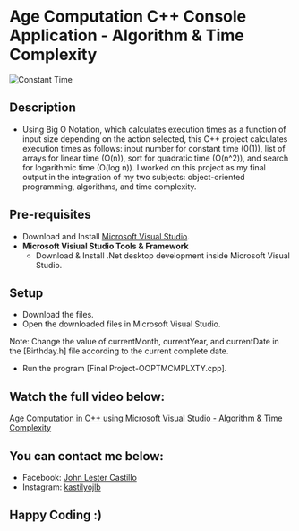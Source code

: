 # Age Computation C++ Console Application - Algorithm & Time Complexity
![Constant Time](https://github.com/kastilyojl/Time-Complexity/assets/168294227/43beba06-eb7e-489e-a3d3-064d4aa4586d)

## Description
- Using Big O Notation, which calculates execution times as a function of input size depending on the action selected, this C++ project calculates execution times as follows: input number for constant time (0(1)), list of arrays for linear time (O(n)), sort for quadratic time (O(n^2)), and search for logarithmic time (O(log n)). I worked on this project as my final output in the integration of my two subjects: object-oriented programming, algorithms, and time complexity.

## Pre-requisites
- Download and Install [Microsoft Visual Studio](https://visualstudio.microsoft.com/downloads/).
- 
  **Microsoft Visiual Studio Tools & Framework**
  - Download & Install .Net desktop development inside Microsoft Visual Studio.

## Setup 
- Download the files.
- Open the downloaded files in Microsoft Visual Studio.

Note: Change the value of currentMonth, currentYear, and currentDate in the [Birthday.h] file according to the current complete date.
- Run the program [Final Project-OOPTMCMPLXTY.cpp].

## Watch the full video below:
[Age Computation in C++ using Microsoft Visual Studio - Algorithm & Time Complexity](https://youtu.be/XJ-OfB6JiG4)

## You can contact me below:
- Facebook: [John Lester Castillo](https://www.facebook.com/johnlester.castillo.1?mibextid=YIjw0uDPbU8WYW2J)
- Instagram: [kastilyojlb](https://www.instagram.com/kastilyojlb/?igsh=MWUxbGhibGRxdmowZw%3D%3D)

## Happy Coding :)
